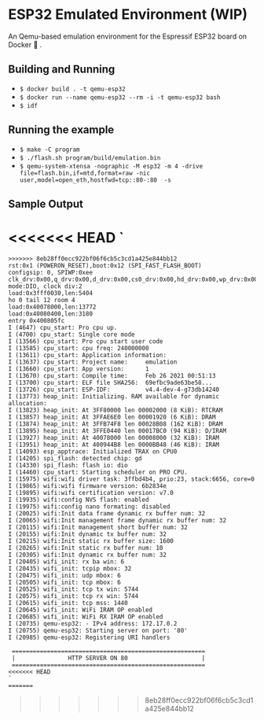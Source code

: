 # ESP32 Emulated Environment (WIP)

An Qemu-based emulation environment for the Espressif ESP32 board on Docker  🐳 .

## Building and Running

 - `$ docker build . -t qemu-esp32`
 - `$ docker run --name qemu-esp32 --rm -i -t qemu-esp32 bash`
 - `$ idf`

## Running the example

 - `$ make -C program`
 - `$ ./flash.sh program/build/emulation.bin`
 - `$ qemu-system-xtensa -nographic -M esp32 -m 4 -drive file=flash.bin,if=mtd,format=raw -nic user,model=open_eth,hostfwd=tcp::80-:80  -s`

## Sample Output

<<<<<<< HEAD
`
=======
```
>>>>>>> 8eb28ff0ecc922bf06f6cb5c3cd1a425e844bb12
rst:0x1 (POWERON_RESET),boot:0x12 (SPI_FAST_FLASH_BOOT)
configsip: 0, SPIWP:0xee
clk_drv:0x00,q_drv:0x00,d_drv:0x00,cs0_drv:0x00,hd_drv:0x00,wp_drv:0x00
mode:DIO, clock div:2
load:0x3fff0030,len:5404
ho 0 tail 12 room 4
load:0x40078000,len:13772
load:0x40080400,len:3180
entry 0x400805fc
I (4647) cpu_start: Pro cpu up.
I (4700) cpu_start: Single core mode
I (13566) cpu_start: Pro cpu start user code
I (13585) cpu_start: cpu freq: 240000000
I (13611) cpu_start: Application information:
I (13637) cpu_start: Project name:     emulation
I (13660) cpu_start: App version:      1
I (13670) cpu_start: Compile time:     Feb 26 2021 00:51:13
I (13700) cpu_start: ELF file SHA256:  69efbc9ade63be58...
I (13726) cpu_start: ESP-IDF:          v4.4-dev-4-g73db14240
I (13773) heap_init: Initializing. RAM available for dynamic allocation:
I (13823) heap_init: At 3FF80000 len 00002000 (8 KiB): RTCRAM
I (13857) heap_init: At 3FFAE6E0 len 00001920 (6 KiB): DRAM
I (13874) heap_init: At 3FFB74F8 len 00028B08 (162 KiB): DRAM
I (13895) heap_init: At 3FFE0440 len 00017BC0 (94 KiB): D/IRAM
I (13927) heap_init: At 40078000 len 00008000 (32 KiB): IRAM
I (13951) heap_init: At 400944B8 len 0000BB48 (46 KiB): IRAM
I (14093) esp_apptrace: Initialized TRAX on CPU0
I (14205) spi_flash: detected chip: gd
I (14330) spi_flash: flash io: dio
I (14460) cpu_start: Starting scheduler on PRO CPU.
I (15975) wifi:wifi driver task: 3ffbd4b4, prio:23, stack:6656, core=0
I (19865) wifi:wifi firmware version: 6b2834e
I (19895) wifi:wifi certification version: v7.0
I (19935) wifi:config NVS flash: enabled
I (19975) wifi:config nano formating: disabled
I (20025) wifi:Init data frame dynamic rx buffer num: 32
I (20065) wifi:Init management frame dynamic rx buffer num: 32
I (20115) wifi:Init management short buffer num: 32
I (20155) wifi:Init dynamic tx buffer num: 32
I (20215) wifi:Init static rx buffer size: 1600
I (20265) wifi:Init static rx buffer num: 10
I (20305) wifi:Init dynamic rx buffer num: 32
I (20405) wifi_init: rx ba win: 6
I (20435) wifi_init: tcpip mbox: 32
I (20475) wifi_init: udp mbox: 6
I (20505) wifi_init: tcp mbox: 6
I (20525) wifi_init: tcp tx win: 5744
I (20575) wifi_init: tcp rx win: 5744
I (20615) wifi_init: tcp mss: 1440
I (20645) wifi_init: WiFi IRAM OP enabled
I (20685) wifi_init: WiFi RX IRAM OP enabled
I (20735) qemu-esp32: - IPv4 address: 172.17.0.2
I (20755) qemu-esp32: Starting server on port: '80'
I (20985) qemu-esp32: Registering URI handlers

 =======================================================
 |               HTTP SERVER ON 80                     |
 =======================================================
<<<<<<< HEAD
`
=======
```
>>>>>>> 8eb28ff0ecc922bf06f6cb5c3cd1a425e844bb12
